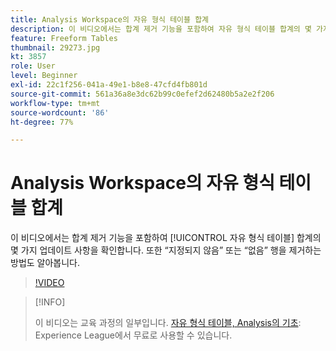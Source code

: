 ```yaml
---
title: Analysis Workspace의 자유 형식 테이블 합계
description: 이 비디오에서는 합계 제거 기능을 포함하여 자유 형식 테이블 합계의 몇 가지 업데이트 사항을 확인합니다.
feature: Freeform Tables
thumbnail: 29273.jpg
kt: 3857
role: User
level: Beginner
exl-id: 22c1f256-041a-49e1-b8e8-47cfd4fb801d
source-git-commit: 561a36a8e3dc62b99c0efef2d62480b5a2e2f206
workflow-type: tm+mt
source-wordcount: '86'
ht-degree: 77%

---
```


# Analysis Workspace의 자유 형식 테이블 합계

이 비디오에서는 합계 제거 기능을 포함하여 [!UICONTROL 자유 형식 테이블] 합계의 몇 가지 업데이트 사항을 확인합니다. 또한 “지정되지 않음” 또는 “없음” 행을 제거하는 방법도 알아봅니다.

>[!VIDEO](https://video.tv.adobe.com/v/29273/?quality=12)

>[!INFO]
>
> 이 비디오는 교육 과정의 일부입니다. [자유 형식 테이블, Analysis의 기초](https://experienceleague.adobe.com/?recommended=Analytics-U-1-2020.3): Experience League에서 무료로 사용할 수 있습니다.
